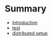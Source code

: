 # Summary

* [Introduction](README.md)
* [test](test.md)
* [distributed setup](distributed-setup.md)
